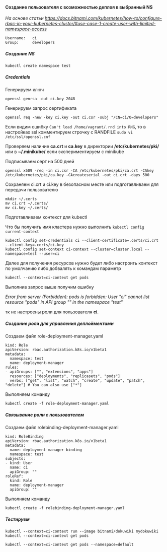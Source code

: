 #### Создание пользователя с возможностью деплоя в выбранный NS

_На основе статьи https://docs.bitnami.com/kubernetes/how-to/configure-rbac-in-your-kubernetes-cluster/#use-case-1-create-user-with-limited-namespace-access_

```
Username:   ci
Group:      developers
```

##### Создание NS

`kubectl create namespace test`


##### Credentials

Генерируем ключ

`openssl genrsa -out ci.key 2048`

Генерируем запрос сертификата

`openssl req -new -key ci.key -out ci.csr -subj "/CN=ci/O=developers"`

Если видим ошибку `Can't load /home/vagrant/.rnd into RNG`, то в настройках ssl комментируем строчку с RANDFILE `sudo vi /etc/ssl/openssl.cnf`

Проверяем наличие **ca.crt** и **ca.key** в директории **/etc/kubernetes/pki/** или в **~/.minikube/** если экспериментируем с minikube

Подписываем серт на 500 дней

`openssl x509 -req -in ci.csr -CA /etc/kubernetes/pki/ca.crt -CAkey /etc/kubernetes/pki/ca.key -CAcreateserial -out ci.crt -days 500`

Сохраняем ci.crt и ci.key в безопасном месте или подготавливаем для передачи пользователю

```
mkdir ~/.certs
mv ci.crt ~/.certs/
mv ci.key ~/.certs/
```

Подготавливаем контекст для kubectl

Что бы получить имя кластера нужно выполнить `kubectl config current-context`

```
kubectl config set-credentials ci --client-certificate=.certs/ci.crt  --client-key=.certs/ci.key
kubectl config set-context ci-context --cluster=cluster.local --namespace=test --user=ci
``` 

Далее для получения ресурсов нужно будет либо настроить контекст по умолчанию либо добвалять к командам параметр 

`kubectl --context=ci-context get pods`

Выполнив запрос выше получим ошибку

_Error from server (Forbidden): pods is forbidden: User "ci" cannot list resource "pods" in API group "" in the namespace "test"_

тк не настроены роли для пользователя **ci**.

##### Создание роли для управления деплойментами

Создаем файл role-deployment-manager.yaml

```
kind: Role
apiVersion: rbac.authorization.k8s.io/v1beta1
metadata:
  namespace: test
  name: deployment-manager
rules:
- apiGroups: ["", "extensions", "apps"]
  resources: ["deployments", "replicasets", "pods"]
  verbs: ["get", "list", "watch", "create", "update", "patch", "delete"] # You can also use ["*"]
```

Выполняем команду

`kubectl create -f role-deployment-manager.yaml`

##### Связывание роли с пользователем

Создаем файл rolebinding-deployment-manager.yaml

```
kind: RoleBinding
apiVersion: rbac.authorization.k8s.io/v1beta1
metadata:
  name: deployment-manager-binding
  namespace: test
subjects:
- kind: User
  name: ci
  apiGroup: ""
roleRef:
  kind: Role
  name: deployment-manager
  apiGroup: ""
```

Выполняем команду

`kubectl create -f rolebinding-deployment-manager.yaml`

##### Тестируем

```
kubectl --context=ci-context run --image bitnami/dokuwiki mydokuwiki
kubectl --context=ci-context get pods
```
```
kubectl --context=ci-context get pods --namespace=default
```